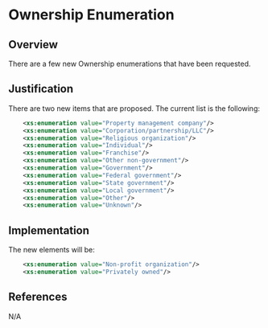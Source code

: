 ﻿# Ownership Enumeration

## Overview

There are a few new Ownership enumerations that have been requested.

## Justification

There are two new items that are proposed. The current list is the following:

```xml
	<xs:enumeration value="Property management company"/>
	<xs:enumeration value="Corporation/partnership/LLC"/>
	<xs:enumeration value="Religious organization"/>
	<xs:enumeration value="Individual"/>
	<xs:enumeration value="Franchise"/>
	<xs:enumeration value="Other non-government"/>
	<xs:enumeration value="Government"/>
	<xs:enumeration value="Federal government"/>
	<xs:enumeration value="State government"/>
	<xs:enumeration value="Local government"/>
	<xs:enumeration value="Other"/>
	<xs:enumeration value="Unknown"/>
```

## Implementation

The new elements will be:

```xml
	<xs:enumeration value="Non-profit organization"/>
	<xs:enumeration value="Privately owned"/>
```

## References

N/A

